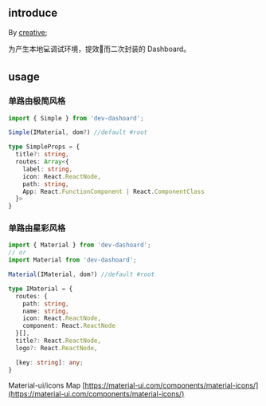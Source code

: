 ## introduce

By [creative](https://www.creative-tim.com/);

为产生本地💻调试环境，提效🚀而二次封装的 Dashboard。

## usage

### 单路由极简风格

```ts 
import { Simple } from 'dev-dashoard';

Simple(IMaterial, dom?) //default #root
```

``` ts
type SimpleProps = { 
  title?: string, 
  routes: Array<{
    label: string,
    icon: React.ReactNode,
    path: string,
    App: React.FunctionComponent | React.ComponentClass
  }> 
}
```

### 单路由星彩风格
```ts 
import { Material } from 'dev-dashoard';
// or
import Material from 'dev-dashoard';

Material(IMaterial, dom?) //default #root
```

``` ts
type IMaterial = {
  routes: {
    path: string,
    name: string,
    icon: React.ReactNode,
    component: React.ReactNode
  }[],
  title?: React.ReactNode,
  logo?: React.ReactNode,

  [key: string]: any;
}
```

Material-ui/icons Map [https://material-ui.com/components/material-icons/](https://material-ui.com/components/material-icons/)

